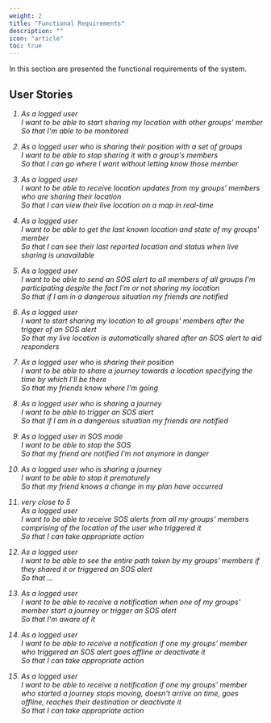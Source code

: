 ```yaml
---
weight: 2
title: "Functional Requirements"
description: ""
icon: "article"
toc: true
---
```


In this section are presented the functional requirements of the system.

## User Stories

<em>

1. As a logged user \
   I want to be able to start sharing my location with other groups' member \
   So that I'm able to be monitored

2. As a logged user who is sharing their position with a set of groups \
   I want to be able to stop sharing it with a group's members \
   So that I can go where I want without letting know those member

3. As a logged user \
   I want to be able to receive location updates from my groups' members who are sharing their location \
   So that I can view their live location on a map in real-time

4. As a logged user \
   I want to be able to get the last known location and state of my groups' member \
   So that I can see their last reported location and status when live sharing is unavailable

5. As a logged user \
   I want to be able to send an SOS alert to all members of all groups I'm participating despite the fact I'm or not sharing my location \
   So that if I am in a dangerous situation my friends are notified

6. As a logged user \
   I want to start sharing my location to all groups' members after the trigger of an SOS alert \
   So that my live location is automatically shared after an SOS alert to aid responders

7. As a logged user who is sharing their position \
   I want to be able to share a journey towards a location specifying the time by which I'll be there \
   So that my friends know where I'm going

8. As a logged user who is sharing a journey \
   I want to be able to trigger an SOS alert \
   So that if I am in a dangerous situation my friends are notified

9. As a logged user in SOS mode \
   I want to be able to stop the SOS \
   So that my friend are notified I'm not anymore in danger

10. As a logged user who is sharing a journey \
    I want to be able to stop it prematurely \
    So that my friend knows a change in my plan have occurred

11. very close to 5 \
    As a logged user \
    I want to be able to receive SOS alerts from all my groups' members comprising of the location of the user who triggered it \
    So that I can take appropriate action

12. As a logged user \
    I want to be able to see the entire path taken by my groups' members if they shared it or triggered an SOS alert \
    So that …

13. As a logged user \
    I want to be able to receive a notification when one of my groups' member start a journey or trigger an SOS alert \
    So that I'm aware of it

14. As a logged user \
    I want to be able to receive a notification if one my groups' member who triggered an SOS alert goes offline or deactivate it \
    So that I can take appropriate action

15. As a logged user \
    I want to be able to receive a notification if one my groups' member who started a journey stops moving, doesn't arrive on time, goes offline, reaches their destination or deactivate it \
    So that I can take appropriate action

</em>
